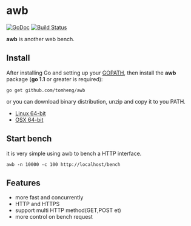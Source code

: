 # awb
[![GoDoc](http://godoc.org/github.com/tomheng/awb?status.svg)](http://godoc.org/github.com/tomheng/awb) [![Build Status](https://travis-ci.org/tomheng/awb.svg)](https://travis-ci.org/tomheng/awb)

**awb** is another web bench.

## Install 

After installing Go and setting up your [GOPATH](http://golang.org/doc/code.html#GOPATH), then install the **awb** package (**go 1.1** or greater is required):
~~~
go get github.com/tomheng/awb
~~~

or you can download binary distribution, unzip and copy it to you PATH.

* [Linux 64-bit](http://blog.webfuns.net/awb-linux-64.zip)
* [OSX 64-bit](http://blog.webfuns.net/awb-osx-64.zip)

## Start bench

it is very simple using awb to bench a HTTP interface.

~~~
awb -n 10000 -c 100 http://localhost/bench
~~~

## Features

* more fast and concurrently
* HTTP and HTTPS
* support multi HTTP method(GET,POST et)
* more control on bench request
